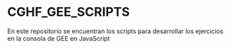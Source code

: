# CGHF_GEE_SCRIPTS
En este repositorio se encuentran los scripts para desarrollar los ejercicios en la consola de GEE en JavaScript
